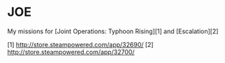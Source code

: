 JOE
===

My missions for [Joint Operations: Typhoon Rising][1] and [Escalation][2]

  [1] http://store.steampowered.com/app/32690/
  [2] http://store.steampowered.com/app/32700/
